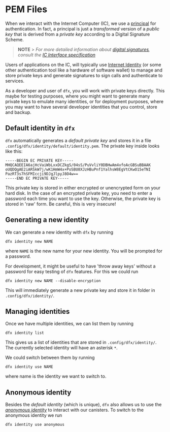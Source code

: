 # PEM Files

When we interact with the Internet Computer (IC), we use a [principal](/internet-computer-programming-concepts/principals-and-authentication.html) for authentication. In fact, a principal is just a _transformed_ version of a _public key_ that is derived from a _private key_ according to a Digital Signature Scheme.

> **NOTE** > _For more detailed information about [digital signatures](https://internetcomputer.org/docs/current/references/ic-interface-spec#ecdsa), consult the [IC Interface specification](https://internetcomputer.org/docs/current/references/ic-interface-spec)_

Users of applications on the IC, will typically use [Internet Identity](https://identity.ic0.app/about) (or some other authentication tool like a hardware of software wallet) to manage and store private keys and generate signatures to sign calls and authenticate to services.

As a developer and user of `dfx`, you will work with private keys directly. This maybe for testing purposes, where you might want to generate many private keys to emulate many identities, or for deployment purposes, where you may want to have several developer identities that you control, store and backup.

## Default identity in `dfx`

`dfx` automatically generates a _default private key_ and stores it in a file `.config/dfx/identity/default/identity.pem`. The private key inside looks like this:

```
-----BEGIN EC PRIVATE KEY-----
MHQCAQEEIA6ajHcVaiWbLxxDCZkgS/04sS/PuVvliY0DBHwAm4vfoAcGBSuBBAAK
oUQDQgAE2iARSkW7j/wK1HmW4x+PoSBU8XJzHBuPnf1YalhsW8EgVtCKwO15eTNI
PazRT3s7hSFMIccji9DJgJlpyJ8O4w==
-----END EC PRIVATE KEY-----
```

This private key is stored in either encrypted or unencrypted form on your hard disk. In the case of an encrypted private key, you need to enter a password each time you want to use the key. Otherwise, the private key is stored in 'raw' form. Be careful, this is very insecure!

## Generating a new identity

We can generate a new identity with `dfx` by running

```
dfx identity new NAME
```

where `NAME` is the new name for your new identity. You will be prompted for a password.

For development, it might be useful to have 'throw away keys' without a password for easy testing of `dfx` features. For this we could run

```
dfx identity new NAME --disable-encryption
```

This will immediately generate a new private key and store it in folder in `.config/dfx/identity/`.

## Managing identities

Once we have multiple identities, we can list them by running

```
dfx identity list
```

This gives us a list of identities that are stored in `.config/dfx/identity/`. The currently selected identity will have an asterisk `*`.

We could switch between them by running

```
dfx identity use NAME
```

where name is the identity we want to switch to.

## Anonymous identity

Besides the _default identity_ (which is unique), `dfx` also allows us to use the [_anonymous identity_](/internet-computer-programming-concepts/principals-and-authentication.html#anonymous-principal) to interact with our canisters. To switch to the anonymous identity we run

```
dfx identity use anonymous
```

